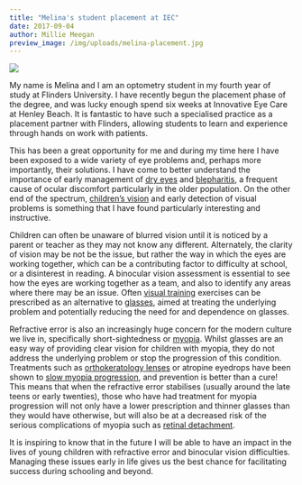 ```yaml
---
title: "Melina's student placement at IEC"
date: 2017-09-04
author: Millie Meegan
preview_image: /img/uploads/melina-placement.jpg
---
```


![](/img/uploads/melina.jpg)

My name is Melina and I am an optometry student in my fourth year of study at Flinders University. I have recently begun the placement phase of the degree, and was lucky enough spend six weeks at Innovative Eye Care at Henley Beach. It is fantastic to have such a specialised practice as a placement partner with Flinders, allowing students to learn and experience through hands on work with patients.

This has been a great opportunity for me and during my time here I have been exposed to a wide variety of eye problems and, perhaps more importantly, their solutions. I have come to better understand the importance of early management of [dry eyes](/what-we-do/dry-eye-disease) and [blepharitis](/what-we-do/blepharitis), a frequent cause of ocular discomfort particularly in the older population. On the other end of the spectrum, [children’s vision](/what-we-do/childrens-vision) and early detection of visual problems is something that I have found particularly interesting and instructive.

Children can often be unaware of blurred vision until it is noticed by a parent or teacher as they may not know any different. Alternately, the clarity of vision may be not be the issue, but rather the way in which the eyes are working together, which can be a contributing factor to difficulty at school, or a disinterest in reading. A binocular vision assessment is essential to see how the eyes are working together as a team, and also to identify any areas where there may be an issue. Often [visual training](/what-we-do/vision-training) exercises can be prescribed as an alternative to [glasses](/what-we-do/glasses), aimed at treating the underlying problem and potentially reducing the need for and dependence on glasses.

Refractive error is also an increasingly huge concern for the modern culture we live in, specifically short-sightedness or [myopia](/what-we-do/myopia). Whilst glasses are an easy way of providing clear vision for children with myopia, they do not address the underlying problem or stop the progression of this condition. Treatments such as [orthokeratology lenses](/what-we-do/orthokeratology-corneal-reshaping) or atropine eyedrops have been shown to [slow myopia progression](/what-we-do/myopia-control), and prevention is better than a cure! This means that when the refractive error stabilises (usually around the late teens or early twenties), those who have had treatment for myopia progression will not only have a lower prescription and thinner glasses than they would have otherwise, but will also be at a decreased risk of the serious complications of myopia such as [retinal detachment](/what-we-do/flashes-floaters-retinal-tear-detachment).

It is inspiring to know that in the future I will be able to have an impact in the lives of young children with refractive error and binocular vision difficulties. Managing these issues early in life gives us the best chance for facilitating success during schooling and beyond.
